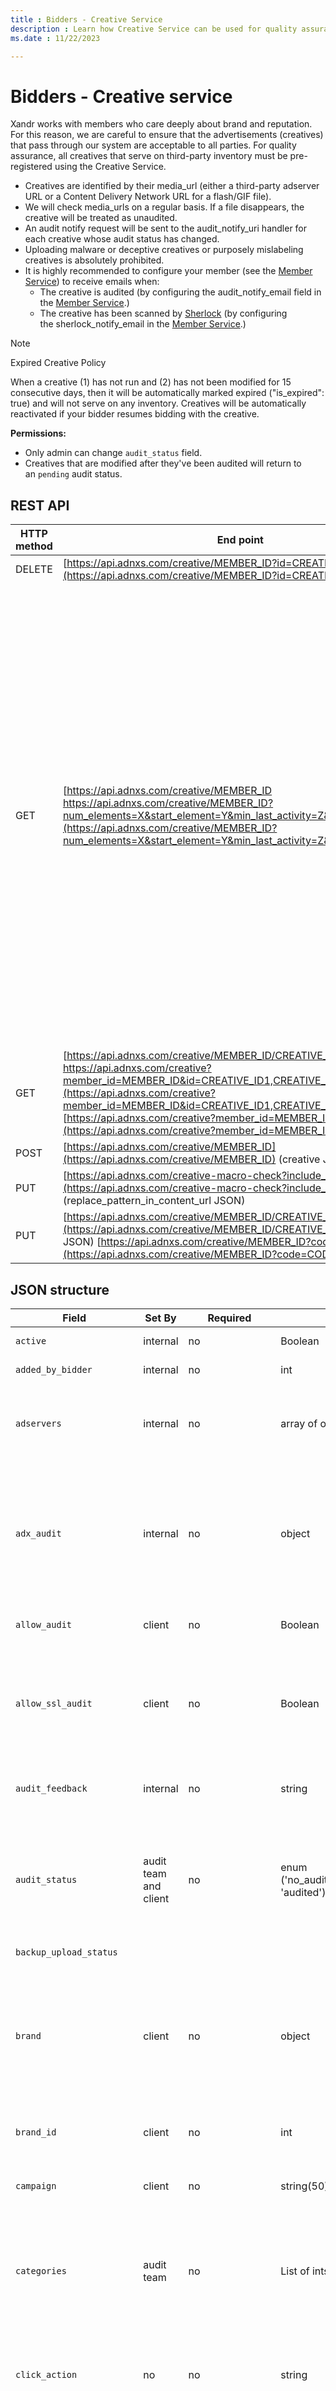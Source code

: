 ```yaml
---
title : Bidders - Creative Service
description : Learn how Creative Service can be used for quality assurance of all creatives that pass through our system.
ms.date : 11/22/2023

---
```



# Bidders - Creative service

Xandr works with members who care deeply about
brand and reputation. For this reason, we are careful to ensure that the
advertisements (creatives) that pass through our system are acceptable
to all parties. For quality assurance, all creatives that serve on
third-party inventory must be pre-registered using the Creative Service.

- Creatives are identified by their media_url (either a third-party
  adserver URL or a Content Delivery Network URL for a flash/GIF file).
- We will check media_urls on a regular basis. If a file disappears, the
  creative will be treated as unaudited.
- An audit notify request will be sent to the audit_notify_uri handler
  for each creative whose audit status has changed.
- Uploading malware or deceptive creatives or purposely mislabeling
  creatives is absolutely prohibited.
- It is highly recommended to configure your member (see the [Member Service](member-service.md)) to receive emails
  when:
  - The creative is audited (by configuring the audit_notify_email field
    in the [Member Service](member-service.md).)
  - The creative has been scanned by [Sherlock](sherlock-creative-quality-control.md) (by configuring
    the sherlock_notify_email in the [Member Service](member-service.md).)

> [!NOTE]
> Expired Creative Policy
>
> When a creative (1) has not run and (2) has not been modified for 15 consecutive days, then it will be automatically marked expired ("is_expired": true) and will not serve on any inventory. Creatives will be automatically reactivated if your bidder resumes bidding with the creative.

**Permissions:**

- Only admin can change `audit_status` field.
- Creatives that are modified after they've been audited will return to
  an `pending` audit status.


## REST API

| HTTP method | End point                                                                                                                                                                                                      | Description                                                                                                                                                                                                                                                                                                                                                                                                                                                                                                                                                                                                                               |
|-------------|----------------------------------------------------------------------------------------------------------------------------------------------------------------------------------------------------------------|-------------------------------------------------------------------------------------------------------------------------------------------------------------------------------------------------------------------------------------------------------------------------------------------------------------------------------------------------------------------------------------------------------------------------------------------------------------------------------------------------------------------------------------------------------------------------------------------------------------------------------------------|
| DELETE      | [https://api.adnxs.com/creative/MEMBER_ID?id=CREATIVE_ID](https://api.adnxs.com/creative/MEMBER_ID?id=CREATIVE_ID)                                                                                                                                                        | Delete a creative.                                                                                                                                                                                                                                                                                                                                                                                                                                                                                                                                                                                                                        |
| GET         | [https://api.adnxs.com/creative/MEMBER_ID https://api.adnxs.com/creative/MEMBER_ID?num_elements=X&start_element=Y&min_last_activity=Z&sort=id.asc](https://api.adnxs.com/creative/MEMBER_ID?num_elements=X&start_element=Y&min_last_activity=Z&sort=id.asc)                                                               | View all of a member's creatives. <br>**Note**: If you have more than 100 creatives for a member, please use the num_elements and start_element parameters discussed below. <br><br> To see a specific number and range of creatives for a member. X is the number of elements to be returned. This should be 100 or lower. Y is the first element of the X elements to be returned. The first element is 0. If you use num_elements, you must also specify the start_element. To retrieve unique paginated results use the parameter `&sort=id.asc` as shown below. You may also specify `min_last_activity=Z` as a filter. Z must be in the form `YYYY-MM-DD`. |
| GET         | [https://api.adnxs.com/creative/MEMBER_ID/CREATIVE_ID https://api.adnxs.com/creative?member_id=MEMBER_ID&id=CREATIVE_ID1,CREATIVE_ID2,CREATIVE_ID3](https://api.adnxs.com/creative?member_id=MEMBER_ID&id=CREATIVE_ID1,CREATIVE_ID2,CREATIVE_ID3) [https://api.adnxs.com/creative?member_id=MEMBER_ID&code=CODE](https://api.adnxs.com/creative?member_id=MEMBER_ID&code=CODE) | View a specific creative.                                                                                                                                                                                                                                                                                                                                                                                                                                                                                                                                                                                                                 |
| POST        | [https://api.adnxs.com/creative/MEMBER_ID](https://api.adnxs.com/creative/MEMBER_ID) (creative JSON)                                                                                                                                                       | Add a new creative.                                                                                                                                                                                                                                                                                                                                                                                                                                                                                                                                                                                                                       |
| PUT         | [https://api.adnxs.com/creative-macro-check?include_tests=1](https://api.adnxs.com/creative-macro-check?include_tests=1) (replace_pattern_in_content_url JSON)                                                                                                               | Modify an existing creative.                                                                                                                                                                                                                                                                                                                                                                                                                                                                                                                                                                                                              |
| PUT         | [https://api.adnxs.com/creative/MEMBER_ID/CREATIVE_ID](https://api.adnxs.com/creative/MEMBER_ID/CREATIVE_ID) (creative JSON) [https://api.adnxs.com/creative/MEMBER_ID?code=CODE](https://api.adnxs.com/creative/MEMBER_ID?code=CODE)                                                                                        |                                                                                                                                                                                                                                                                                                                                                                                                                                                                                                                                                                                                                                           |

## JSON structure

| Field                   | Set By                | Required                                          | Type                                                            | Description                                                                                                                                                                                                                                                                                                                                                                                                                                                                                                                                     |
|-------------------------|-----------------------|---------------------------------------------------|-----------------------------------------------------------------|-------------------------------------------------------------------------------------------------------------------------------------------------------------------------------------------------------------------------------------------------------------------------------------------------------------------------------------------------------------------------------------------------------------------------------------------------------------------------------------------------------------------------------------------------|
| `active`                  | internal              | no                                                | Boolean                                                         | **Read-only**. The current state of the creative.                                                                                                                                                                                                                                                                                                                                                                                                                                                                                                   |
| `added_by_bidder`         | internal              | no                                                | int                                                             | The ID of the bidder that added this creative.                                                                                                                                                                                                                                                                                                                                                                                                                                                                                                  |
| `adservers`               | internal              | no                                                | array of objects                                                | **Read-only**. The ad servers that deliver the creative or are called for data collection purposes during the delivery of the creative.                                                                                                                                                                                                                                                                                                                                                                                                             |
| `adx_audit`               | internal              | no                                                | object                                                          | **Read only**. This object contains information about the status and feedback related to the Google Ad Exchange audit of the creative. Information about whether or not a creative has been approved is returned in the `audit_status` field.                                                                                                                                                                                                                                                                                                         |
| `allow_audit`             | client                | no                                                | Boolean                                                         | Set to true if you would like to opt the creative into the audit process.                                                                                                                                                                                                                                                                                                                                                                                                                                                                       |
| `allow_ssl_audit`         | client                | no                                                | Boolean                                                         | If true, the creative will be submitted for secure (https) auditing. If false, the creative will not be submitted. If true, either media_url_secure or content_secure is required as well. <br> **Default**: false                                                                                                                                                                                                                                                                                                                                       |
| `audit_feedback`          | internal              | no                                                | string                                                          | If the creative has failed the creative audit for Xandr, this includes the audit team's reasoning.                                                                                                                                                                                                                                                                                                                                                                                                                                              |
| `audit_status`            | audit team and client | no                                                | enum ('no_audit','pending','rejected','unauditable', 'audited') | The status of the audit. This field is set by the Xandr creative auditing team. A creative that does not have audit_status "audited" may be resubmitted for audit by setting the audit_status of the creative to "pending."                                                                                                                                                                                                                                                                                                                     |
| `backup_upload_status`    |                       |                                                   |                                                                 | **Deprecated**.                                                                                                                                                                                                                                                                                                                                                                                                                                                                                                                                     |
| `brand`                   | client                | no                                                | object                                                          | Contains the id of the brand of the company advertising the creative, the name, and the category_id. Will be audited. <br> **Tip**: To return `category_name` as well, pass `show_category_name=true` in the query string of your call.                                                                                                                                                                                                                                                                                                                      |
| `brand_id`                | client                | no                                                | int                                                             | The id of the brand of the company advertising the creative.                                                                                                                                                                                                                                                                                                                                                                                                                                                                                    |
| `campaign`                | client                | no                                                | string(50)                                                      | The (optional) name of the campaign for this creative - used for reporting/management purposes.                                                                                                                                                                                                                                                                                                                                                                                                                                                 |
| `categories`              | audit team            | no                                                | List of ints                                                    | IDs of categories associated with the creative - see [Category Service](category-service.md). For GET, these are only returned if you use the flag attributes=true in the request URL.                                                                                                                                                                                                                                                                                                                                                                                 |
| `click_action`            | no                    | no                                                | string                                                          | The action that the device should take when the creative is clicked. Currently, this field will be set to the only supported click action, "click-to-web" <br> **Default**: click-to-web                                                                                                                                                                                                                                                                                                                                                                 |
| `click_target`            | no                    | no                                                | string                                                          | The target of the click_action. For click-to-web, this is the `click_url` of the creative.  `click_url` will eventually be deprecated in favor of this field.                                                                                                                                                                                                                                                                                                                                                                                       |
| `click_trackers`          |                       |                                                   |                                                                 | **Deprecated**.                                                                                                                                                                                                                                                                                                                                                                                                                                                                                                                                     |
| `click_url`               | client                | yes (When creative.format is image)               | string(1000)                                                    | Does not work for Bidder clients.                                                                                                                                                                                                                                                                                                                                                                                                                                                                                                               |
| `code`                    | client                | no                                                | string (100)                                                    | The member code of the creative; used for external ID mapping purposes only (see [Incoming Bid Response from Bidders](incoming-bid-response-from-bidders.md)).                                                                                                                                                                                                                                                                                                                                                                                                                           |
| `content`                 | client                | no (if media_url exists)                          | text                                                            | The raw javascript or html content of the creative used instead of a media_url.                                                                                                                                                                                                                                                                                                                                                                                                                                                                 |
| `content_secure`          | client                | no (if media_url_secure exists)                   | text                                                            | Javascript or HTML content when "format" is "raw-js" or "iframe-html" served on a secure ad call.                                                                                                                                                                                                                                                                                                                                                                                                                                               |
| `created_on`              | internal              | no                                                | timestamp                                                       | The timestamp when the creative was originally uploaded to Xandr                                                                                                                                                                                                                                                                                                                                                                                                                                                                                |
| `creative_upload_status`  |                       |                                                   |                                                                 | **Deprecated**.                                                                                                                                                                                                                                                                                                                                                                                                                                                                                                                                     |
| `description`             |                       | no                                                | string (400)                                                    | Optional description associated with the creative.                                                                                                                                                                                                                                                                                                                                                                                                                                                                                              |
| `filter`                  |                       |                                                   |                                                                 | **Deprecated**.                                                                                                                                                                                                                                                                                                                                                                                                                                                                                                                                     |
| `flash_backup_url`        |                       | no                                                | string                                                          | Backup for flash format creatives, which will be served if the user's browser doesn't support flash.                                                                                                                                                                                                                                                                                                                                                                                                                                            |
| `flash_click_variable`    | client                | no                                                | string                                                          | For flash creatives only. Attempting to `POST` or `PUT` to this field for non-flash creatives is not enabled. This is the name of the Flash clickTAG variable into which Xandr will insert a click tracking URL (if click tracking is enabled) that will be followed when the user clicks on the creative. See [Adobe's designer's guide](https://www.adobe.com/resources/richmedia/tracking/designers_guide/) on how to set up a Flash file to use the clickTAG variable.                                                                                                                                                 |
| `format`                  |                       |                                                   |                                                                 | **Deprecated**.                                                                                                                                                                                                                                                                                                                                                                                                                                                                                                                                     |
| `height`                  | client                | yes                                               | int                                                             | The height of the creative in pixels.                                                                                                                                                                                                                                                                                                                                                                                                                                                                                                           |
| `id`                      | internal              | yes (on update)                                   | int                                                             | The ID of the creative; used for internal matching purposes only.                                                                                                                                                                                                                                                                                                                                                                                                                                                                               |
| `impression_trackers`     |                       |                                                   |                                                                 | **Deprecated**.                                                                                                                                                                                                                                                                                                                                                                                                                                                                                                                                     |
| `is_expired`              | internal              | no                                                | boolean                                                         | Indicates whether the creative has been served or modified in the past 15 days.                                                                                                                                                                                                                                                                                                                                                                                                                                                                 |
| `is_prohibited`           | internal              | no                                                | boolean                                                         | True if the Xandr internal auditing system has detected malicious behavior while analyzing the creative. If True, this creative will not be eligible to serve.                                                                                                                                                                                                                                                                                                                                                                                  |
| `is_suspicious`           | internal              | no                                                | boolean                                                         | True if the Xandr internal auditing system has detected suspect behavior while analyzing the creative. If True, this creative will not be eligible to serve.                                                                                                                                                                                                                                                                                                                                                                                    |
| `language_id`             | audit team            | no                                                | int                                                             | ID of the creative's language - see [Language service](language-service.md)                                                                                                                                                                                                                                                                                                                                                                                                                                                                                            |
| `last_activity`           | internal              | no                                                | timestamp                                                       | The date and time when the creative was last modified. Timezone is UTC. **Read Only**.                                                                                                                                                                                                                                                                                                                                                                                                                                                              |
| `last_checked`            | internal              | no                                                | timestamp                                                       | The timestamp that the URL was last checked for existence.                                                                                                                                                                                                                                                                                                                                                                                                                                                                                      |
| `media_subtypes`          |                       |                                                   |                                                                 | **Deprecated**.                                                                                                                                                                                                                                                                                                                                                                                                                                                                                                                                     |
| `media_url`               | client                | no (if content exists)                            | string(1000)                                                    | The URL of the creative - can be image, flash, html, javascript. URL must exist and should be on a CDN or equivalent.                                                                                                                                                                                                                                                                                                                                                                                                                           |
| `media_url_secure`        | client                | no (if content_secure exists)                     | string(1000)                                                    | The URL of the secure (https) creative - can be image, flash, HTML, javascript to be served on a secure ad call. URL must exist and should be on a CDN or equivalent.                                                                                                                                                                                                                                                                                                                                                                           |
| `member_id`               | client                | no                                                | int                                                             | The ID of the member this creative belongs to. This is specified in the URI of the API call and does not need to also be in the JSON.                                                                                                                                                                                                                                                                                                                                                                                                           |
| `mobile`                  | client                | no                                                | object                                                          | Information needed for mobile creatives to pass the creative audit. See [Mobile](#mobile) below.                                                                                                                                                                                                                                                                                                                                                                                                                                                           |
| `native`                  |                       |                                                   |                                                                 | **Deprecated**.                                                                                                                                                                                                                                                                                                                                                                                                                                                                                                                                     |
| `native_attribute`        | client                | yes (required for native ads with template 39461) | object                                                          | This is the native object that contains elements required for native ads. For more information, see the description of the [Native Attribute](#native-attribute) object below.                                                                                                                                                                                                                                                                                                                                                                                       |
| `no_iframes`              |                       |                                                   |                                                                 | **Deprecated**.                                                                                                                                                                                                                                                                                                                                                                                                                                                                                                                                     |
| `no_iframes`              |                       |                                                   |                                                                 | **Deprecated**.                                                                                                                                                                                                                                                                                                                                                                                                                                                                                                                                     |
| `not_found`               | internal              | no                                                | boolean                                                         | How many times the URL has failed to load. After a certain number of checks, the creative will deactivate.                                                                                                                                                                                                                                                                                                                                                                                                                                      |
| `original_content`        | internal              | no                                                | string                                                          | This field is for reference only. When a tag with third party content is uploaded to Xandr, the original content uploaded with the creative will be stored in this field. <br> **Default**: Required on POST when submitting as type  `raw-html`.                                                                                                                                                                                                                                                                                                          |
| `original_content_secure` | internal              | no                                                | string                                                          | See original_content. This is the secure version of this content.                                                                                                                                                                                                                                                                                                                                                                                                                                                                               |
| `passed_sherlock_audit`   | internal              | no                                                | boolean                                                         | Indicates whether the creative has been recently checked by the Xandr automated creative auditing system ("Sherlock").                                                                                                                                                                                                                                                                                                                                                                                                                          |
| `pixel_type`              |                       |                                                   |                                                                 | **Deprecated**. Please use the `pixels` field instead.                                                                                                                                                                                                                                                                                                                                                                                                                                                                                                |
| `pixel_url`               |                       |                                                   |                                                                 | **Deprecated**. Please use the `pixels` field instead.                                                                                                                                                                                                                                                                                                                                                                                                                                                                                                |
| `pixel_url_secure`        |                       |                                                   |                                                                 | **Deprecated**. Please use the `pixels` field instead.                                                                                                                                                                                                                                                                                                                                                                                                                                                                                                |
| `pixels`                  | client                | no                                                | array of objects                                                | The pixels to serve with the creative. They can be for external impression tracking, external click tracking, or other purposes, such as adding the AdChoices icon to a creative. See [Pixels](#pixels) below for more details.                                                                                                                                                                                                                                                                                                                            |
| `placement`               | client                | no                                                | string(50)                                                      | The (optional) name of the placement for this creative - used for reporting/management purposes.                                                                                                                                                                                                                                                                                                                                                                                                                                                |
| `pop_values`              |                       |                                                   |                                                                 | **Deprecated**.                                                                                                                                                                                                                                                                                                                                                                                                                                                                                                                                     |
| `segments`                | client                | no                                                | array                                                           | A list of segments that a user will be added to upon viewing or clicking on this creative. For more information, see [Segments](#segments) below.  Example: `"segments": [ { "id": 11111, "action": "add_on_view" }, { "id": 22222, "action": "add_on_click" } ]`                                                                                                                                                                                                                                                                                              |
| `size_in_bytes`           | internal              | no                                                | int                                                             | The size of the media file in bytes.                                                                                                                                                                                                                                                                                                                                                                                                                                                                                                            |
| `sla`                     | client                | no                                                | integer                                                         | The target timeframe when requesting a platform audit.  A value of 0 is standard, 2 is priority/rush.  Default is 0. <br> **Note**: When requesting a standard audit, the api will populate this field with a value of null.                                                                                                                                                                                                                                                                                                                             |
| `ssl_status`              | audit team            | no                                                | enum('disabled','pending','approved','failed')                  | Only creatives with ssl_status = approved will be eligible to serve on secure inventory.  **Note**: If a creative fails the ssl Sherlock audit, you can submit it for a retest (once you've fixed the downstream non-secure content) by changing this field to "pending". <br> **Default**: 'disabled'                                                                                                                                                                                                                                                       |
| `state`                   | internal              | no                                                | enum                                                            | The state of the creative. Possible values are "active" or "inactive"                                                                                                                                                                                                                                                                                                                                                                                                                                                                           |
| `status`                  | client                | no                                                | object                                                          | The status of the creative describing if the creative is ready to serve. See [Status](#status) below for details.                                                                                                                                                                                                                                                                                                                                                                                                                                          |
| `technical_attributes`    | audit team            | no                                                | List of ints                                                    | IDs of technical attributes associated with the creative - see [Technical Attribute Service](technical-attribute-service.md). For GET, these are only returned if you use the flag attributes=true in the request URL.                                                                                                                                                                                                                                                                                                                                                            |
| `template`                | client                | yes                                               | object                                                          | The creative template (ex.:  `template_id 6` ) for the creative's format and media type (i.e., flash and expandable). The template includes code to control how the creative renders on web pages. For more details, see [Creative Template](#creative-template) below. <br> **Warning**: When using a template for the "raw-html" format (HTML that will not be served in an iFrame), everything in the `content` field must be `escaped` (quotes, slashes, etc.,) and wrapped in a `document.write()`; statement. This is necessary to deliver the content to the page **Default**: `POST` |
| `text_description`        | client                | yes, only if format is text                       | string up to 70 characters                                      | The lower line of text displayed in a text creative                                                                                                                                                                                                                                                                                                                                                                                                                                                                                             |
| `text_display_url`        | client                | yes, only if format is text                       | string up to 35 characters                                      | The readable URL displayed in a text creative                                                                                                                                                                                                                                                                                                                                                                                                                                                                                                   |
| `text_title`              | client                | yes, only if format is text                       | string up to 25 characters                                      | The top line of text displayed in a text creative                                                                                                                                                                                                                                                                                                                                                                                                                                                                                               |
| `track_clicks`            |                       |                                                   |                                                                 | **Deprecated**.                                                                                                                                                                                                                                                                                                                                                                                                                                                                                                                                     |
| `track_clicks`            |                       |                                                   |                                                                 | **Deprecated**.                                                                                                                                                                                                                                                                                                                                                                                                                                                                                                                                     |
| `video_attribute`         | client                | no                                                | object                                                          | Attributes for third-party in-stream (VAST) video creatives. See [Video Attribute](#video-attribute) below for more details.                                                                                                                                                                                                                                                                                                                                                                                                                                        |
| `width`                   | client                | yes                                               | int                                                             | The width of the creative in pixels.                                                                                                                                                                                                                                                                                                                                                                                                                                                                                                            |


## Mobile

| Field                        | Type   | Description                                                                                                                                                                                                                                                         |
|------------------------------|--------|---------------------------------------------------------------------------------------------------------------------------------------------------------------------------------------------------------------------------------------------------------------------|
| `alternative_landing_page_url` | string | An alternative landing page URL that can be viewed in a desktop browser for creatives that have a landing page targeted to a specific device, operating system, or carrier. <br> **Warning**: You must provide an auditable URL in order for your creative to pass auditing. |



**Audio**

| Field        | Type   | Description                                                                                                                                                                                                                                                                                                                                                                                                                         |
|--------------|--------|-------------------------------------------------------------------------------------------------------------------------------------------------------------------------------------------------------------------------------------------------------------------------------------------------------------------------------------------------------------------------------------------------------------------------------------|
| `click_target` | string | The target of the click_action, which is the action that the device should take when the creative is clicked. Enter a URL that our audit team can use to verify the brand and attributes of your audio creative. Ensure that the site the URL points to is in the same language as the audio. This URL is used only for auditing purposes.  **Warning**: You must provide an auditable URL in order for your creative to pass auditing. |


## Video attribute

The template id for `video_attribute` is 6439 - Video: Standard VAST
(also accepts VPAID), and the object includes the following fields:

> [!NOTE]
> Audio The video attribute object is also used to create audio creatives. The template id for audio is 38745 - Xandr Audio Template (VAST). Both XML-urls and audio file urls are accepted.
>
> VAST check. 
> 
> When adding a third party VAST or VPAID video creative, a series of checks are performed on the XML. There are different outputs you may see and corrective action that can be taken. See [VAST Check](vast-check.md) for details. 


| Field        | Type    | Description                                                                                                                                                                              |
|--------------|---------|------------------------------------------------------------------------------------------------------------------------------------------------------------------------------------------|
| `duration_ms`  | double  | The duration, in milliseconds, of the in-stream (VAST) video creative. This must be greater than `0`.                                                                                      |
| `is_skippable` | boolean | If `true`, the in-stream (VAST) video creative is skippable. Only third-party skippable VAST video creatives are supported; therefore, when `is_skippable` is `true`, `is_hosted` must be `false`. |
| `wrapper`      | object  | The VAST document wrapper that contains the `elements` array and the `trackers` array.                                                                                                       |

## Video attribute wrapper

The `wrapper` object contains the following fields:

| Field      | Type   | Description                      |
|------------|--------|----------------------------------|
| `elements`   | array  | Elements of the VAST wrapper.    |
| `secure_url` | string | Secure URL of the VAST document. |
| `url`        | string | URL of the VAST document.        |

  
**Video attribute wrapper element**

The `elements` array contains the following fields:

At least one element must be specified.

| Field                | Type   | Description                                          |
|----------------------|--------|------------------------------------------------------|
| `trackers`             | array  | VAST event trackers.                                 |
| `type`                 | string | Read only. Type of element. Possible value: "linear" |
| `vast_element_type_id` | int    | VAST element ID. Possible value: `1`: linear           |

 
**Video attribute event trackers**

You can drop pixels on every event that we track in reporting (see
vast_event_type_id below). Add the pixel(s) as `trackers` on the
creative. The `trackers` array contains the following fields: 

| Field              | Type    | Description                                                                                                                                                                                                                                                                                                   |
|--------------------|---------|---------------------------------------------------------------------------------------------------------------------------------------------------------------------------------------------------------------------------------------------------------------------------------------------------------------|
| `event_type`         | string  | Read only. The type of event corresponding to `vast_event_type_id`.                                                                                                                                                                                                                                             |
| `is_segment_pixel`   | boolean | Defines the pixel as a segment pixel, and ensures the userid for that event is added to segment regardless of device type. Default value = **false**. Where this is set to **true**, the url must be configured in the standard format: [https://ib.adnxs.com/seg?add=segmentID](https://ib.adnxs.com/sbounce?%2Fseg%3Fadd%3D137401), otherwise you will receive an error.  |
| `name`               | string  | The name of the event tracker.                                                                                                                                                                                                                                                                                |
| `secure_url`         | string  | The secure URL of the event tracker.                                                                                                                                                                                                                                                                          |
| `url`                | string  | The URL of the event tracker.                                                                                                                                                                                                                                                                                 |
| `vast_event_type_id` | int     | The ID of the VAST event. Possible values: <br> -  1: service <br> - 2: start <br> - 3: skip <br> - 4: error <br> - 5: first_quartile <br> - 6: midpoint <br> - 7 : third_quartile <br> - 8: completion <br> - 9: impression <br> - 10: click                                                                                                                                         |


## Creative template  


You can use the [Creative Template Service](creative-template-service.md) to view all rendering templates that can be assigned to creatives.

| Field | Type | Description                      |
|-------|------|----------------------------------|
| `id`    | int  | The ID of the creative template. |


Here are standard template ids for the most common creative formats.

| ID   | Format      | Name            |
|------|-------------|-----------------|
| `1`    | url-html    | Standard Banner |
| `2`    | url-js      | Standard Banner |
| `3`    | flash       | Standard Banner |
| `4`    | image       | Standard Banner |
| `5`    | raw-js      | Standard Banner |
| `6`    | raw-html    | Standard Banner |
| `7`    | iframe-html | Standard Banner |
| `8`    | url-xml     | In-Banner Video |
| `9`    | url-html    | Popup           |
| `10`   | url-js      | Popup           |
| `11`   | flash       | Popup           |
| `12`   | image       | Popup           |
| `13`   | raw-js      | Popup           |
| `14`   | raw-html    | Popup           |
| `15`   | iframe-html | Popup           |
| `6439` | VAST, VPAID | Standard VAST   |

For Expandable creatives, please see the [Expandables and Rich Media](expandables-and-rich-media.md) page for more details.

## Status

| Name                               | Type           | Description                                                                                                                                                           |
|------------------------------------|----------------|-----------------------------------------------------------------------------------------------------------------------------------------------------------------------|
| `user_ready`                         | boolean        | The status of the creative set by the user describing if the creative is ready to serve or not. Possible values: "true" or "false" <br> **Default**: true                      |
| `hosted_assets_association_complete` | boolean / null | **Read-only**. Status of the creative uploaded by Xandr's internal systems. Possible values: "true" or "false" for hosted creatives and "null" for third-party creatives. |


## Native attribute

The `native_attribute` object contains the following fields. For more
information, see **Adding a native creative** in the Examples .

| Field               | Type             | Description                                                                                                                                                                                                   |
|---------------------|------------------|---------------------------------------------------------------------------------------------------------------------------------------------------------------------------------------------------------------|
| `data_assets`         | array of objects | Attributes of the native creative. See [Data Assets](#data-assets) below for more details.                                                                                                                                    |
| `image_assets`        | array of objects | Attributes of each individual image. See [Image Assets](#image-assets) for more details.                                                                                                                                       |
| `image_trackers`      | array of objects | A list of third-party impression tracking URLs intended to be used with native creatives. For more information, see [Image Trackers](#image-trackers) below.                                                                     |
| `javascript_trackers` | array of objects | A list of third-party impression tracking URLs. For more information, see [Javascript Trackers](#javascript-trackers) below. All OpenRTB and Xandr macros are supported for this field except for ${AUCTION_PRICE} and ${PRICE_PAID}. |
| `link`                | object           | URLs associated with the native creative. See [Link](#link) below for details.                                                                                                                                         |
| `privacy_url`         | string           | If support was indicated in the request, URL of a page informing the user about the buyer’s targeting activity. Xandr does not provide a default privacy link.                                                |
| `video_assets`        | array of objects | Attributes of the video assets. See Video Assets for more details.                                                                                                                                            |

> [!NOTE]
> Please use image_trackers for impression trackers and link.trackers for click trackers.

## Link

The `link` object contains the landing page URL, fallback URL and
Trackers associated with the native creative. The `link` object is
required for native attribute.

The `link` object includes the following fields:

| Field        | Type             | Description                                                                                                                                                    |
|--------------|------------------|----------------------------------------------------------------------------------------------------------------------------------------------------------------|
| `fallback_url` | string           | A backup url if the main deeplink url is not supported.                                                                                                        |
| `trackers`     | array of objects | A list of third-party tracking URLs intended to be used with native creatives. This should be an array of click trackers. See [Trackers](#trackers) below for more details. |
| `url`          | string           | The landing page of the native creative. **Required On**: `POST`,`PUT`                                                                                                 |

> [!NOTE]
> All native creatives are submitted for secure auditing by default.
> - If the secure url has not been specified for any tracker (image trackers, javascript trackers, and creative image asset trackers), secure audit is disabled for that creative.
>
> - If the secure URL has not been specified, but URL is prefixed wit \`https\`, the creative will be submitted for secure audit.

## Trackers

| Name       | Type   | Description                                                                                         |
|------------|--------|-----------------------------------------------------------------------------------------------------|
| `url`        | string | A third-party impression tracking URL. This should contain your impression tracker.                 |
| `url_secure` | string | A third-party impression tracking URL (that uses SSL). This should contain your impression tracker. |

 
## Image trackers

| Name       | Type   | Description                                                                                         |
|------------|--------|-----------------------------------------------------------------------------------------------------|
| `url`        | string | A third-party impression tracking URL. This should contain your impression tracker.                 |
| `url_secure` | string | A third-party impression tracking URL (that uses SSL). This should contain your impression tracker. |


## Javascript trackers

| Name       | Type   | Description                                           |
|------------|--------|-------------------------------------------------------|
| `url`        | string | A third-party javascript tracking URL.                |
| `url_secure` | string | A third-party javascript tracking URL (that uses SSL) |

## Data assets

The `data_assets` object includes the following fields:

| Field     | Type   | Description                                                                                                                                                                                                                                                                                                                                                                                                                                                                                                                                                                                                                                                                                                                   |
|-----------|--------|-------------------------------------------------------------------------------------------------------------------------------------------------------------------------------------------------------------------------------------------------------------------------------------------------------------------------------------------------------------------------------------------------------------------------------------------------------------------------------------------------------------------------------------------------------------------------------------------------------------------------------------------------------------------------------------------------------------------------------|
| `data_type` | string | The asset type for the native creative. Possible values: <br> - sponsored_by <br> - title <br> - description <br> - rating <br> - call_to_action <br> - display_url <br> - likes <br> - downloads <br> - price <br> - sale_price <br> - phone <br> - address <br> - additional_description                                                                                                                                                                                                                                                                                                                                                                                                                                                                                                                               |
| `value`     | string | The description of the `data_type asset` that you have specified. <br> - "sponsored_by" - brand name of the sponsor <br> - "title" - title of the creative <br> - "description" - description of the product or service being advertised <br> - "rating" - rating of the product being offered <br> - "call_to_action" - suggested action for next step  <br> - "display_url" - the URL you would like displayed <br> - "likes" - social media likes <br> - "downloads" - number downloads/installs of this product <br> - "price" - Price for product / app / in-app purchase <br> - "sale_price" - sale price that can be used together with price to indicate a discounted price <br> - "phone" - phone number "address" - address <br> - "additional_description" - the longer version of your ad's description |

## Image assets

The image`_assets` object includes the following fields:

| Field                | Type   | Description                                                                                                                                |
|----------------------|--------|--------------------------------------------------------------------------------------------------------------------------------------------|
| `creative_asset_image` | object | The object containing details of the creative asset. Required for third-party native creatives. See details in [Creative Asset Image](#creative-asset-image) below. |
| `image_type`           | string | The format of the image. Possible values include: <br> - icon_image <br> - main_image                                                                    |


## Creative asset image

| Field      | Type   | Description                                |
|------------|--------|--------------------------------------------|
| `height`     | int    | The height of the image. Value must be > 0 |
| `url`        | string | The url of the image.                      |
| `url_secure` | string | The secure url of the image.               |
| `width`      | int    | The width of the image. Value must be > 0  |


**Video assets**

The video_assets object includes the following fields:

| Field             | Type | Description                                                                                                                                                                        |
|-------------------|------|------------------------------------------------------------------------------------------------------------------------------------------------------------------------------------|
| `video_creative_id` | int  | The Xandr creative id of the video asset associated with the native creative. **Note**: A separate video creative must be registered first before registering a native video creative. |

 
## Pixels

You use this array to add up to five
Xandr-approved and custom pixels to a creative.

**Xandr-approved pixels** are from trusted,
commonly-used providers. Most of them do not cause the creative to be
resubmitted for audit. To add a Xandr-approved
pixel to a creative, you need to pass only the pixel_template_id and the
number of params that the pixel requires. See the "Adding a
Xandr-approved pixel to a creative" example
below for further guidance. Note that you can use the [Pixel Template Service](pixel-template-service.md) to get information about these pixels, including whether or not they trigger re-audit.

Custom pixels are defined by you and do cause the creative to be
resubmitted for audit. To add a custom pixel, you need to pass only the
format and, depending on the format, the content or url. See the
[Adding a custom pixel to a creative](#adding-a-custom-pixel-to-a-creative) example below for further guidance.

| Field             | Type         | Description                                                                                                                                                                                       |
|-------------------|--------------|---------------------------------------------------------------------------------------------------------------------------------------------------------------------------------------------------|
| `content`           | string (255) | If the pixel format is "raw-js", the HTML or JavaScript content to serve with the creative.                                                                                                       |
| `format`            | enum         | The format of the pixel. Possible values: "raw-js", "url-html", "url-js", or "url-image".                                                                                                         |
| `id`                | int          |**Read-only**. The ID of the pixel.                                                                                                                                                                   |
| `param_1`           | string       | For Xandr-approved pixel: The value for the first parameter in the pixel content or URL. To find out how many parameters are required for a Xandr-approved pixel, use the [Pixel Template Service](pixel-template-service    .md). |
| `param_2`           | string       | For Xandr-approved pixel: The value for the second parameter in the pixel content or URL.                                                                                                         |
| `param_3`           | string       | For Xandr-approved pixel: The value for the third parameter in the pixel content or URL.                                                                                                          |
| `param_4`           | string       | For Xandr-approved pixel: The value for the fourth parameter in the pixel content or URL.                                                                                                         |
| `param_5`           | string       | For Xandr-approved pixel: The value for the fifth parameter in the pixel content or URL.                                                                                                          |
| `pixel_template_id` | int          | The ID of the Xandr-approved pixel. You can use the [Pixel Template Service](pixel-template-service.md) to get this ID.                                                                                                        |
| `url`               | string (255) | If the pixel format is "url-html", "url-js", "url-image", or "raw-url", the URL of the HTML, JavaScript, or Image pixel to serve with the creative.                                               |


## Segments

These fields will be included in the Segments array:

| Field      | Type   | Description                                                                                                                           |
|------------|--------|---------------------------------------------------------------------------------------------------------------------------------------|
| `action`     | enum   | The action taken by users that will add them to the segment. Possible values: 'add on view' or 'add on click'. <br> **Required On**: POST, PUT |
| `id`         | int    |  The ID of the segment. <br> **Required On**: POST, PUT                                                                                        |
| `name`       | string | The segment's name.                                                                                                                   |
| `segment_id` | int    |  The ID of the segment. This field contains the same information as the id field.                                                     |

| Field                  | Type   | Description                                                                                                                                                                                                                                                                                                                                                                                               |
|------------------------|--------|-----------------------------------------------------------------------------------------------------------------------------------------------------------------------------------------------------------------------------------------------------------------------------------------------------------------------------------------------------------------------------------------------------------|
| `landing_page_url`       | string | The landing page URL entered by the Xandr administrator during the audit process. <br> **Default**: `null`                                                                                                                                                                                                                                                                                                           |
| `thirdparty_campaign_id` | int    |  **Read-only**. If the campaign has been synced with a third-party, this is the ID in the third-party system. <br> **Default**: `null`                                                                                                                                                                                                                                                                                   |
| `thirdparty_creative_id` | int    | **Read-only**. If the creative has been synced with a third-party such as Yahoo Ad Exchange, this is the ID in the third-party system.If an issue arises with the sync, you can reset `thirdparty_creative_id` to null with the following PUT call: `$ curl -b cookies -c cookies -X PUT -d '{"creative":{}}' 'https://api.adnxs.com/creative/MEMBER_ID/CREATIVE_ID&reset_thirdparty_creative_id'` **Default**: `null` |



## Changes that cause Re-Audit

Once a creative has passed Xandr audit
(audit_status is "audited"), changing any of the following fields causes
the creative to be resubmitted for audit (allow_audit is set to
"pending"):

- width
- height
- content
- media_url
- click_url
- template
- custom_macros
- media_subtypes
- language
- categories
- technical_attributes
- brand_id
- pixel_url
- pixels (if adding or removing a custom pixel or a
  Xandr-approved pixel)
- text_title (if text creative)
- text_description (if text creative)
- text_display_url (if text creative)
- pop_window_maximize (if pop creative)
- pop_is_tag_initiated (if pop creative and changing from false to true)
- video_attribute
- media_assets

Also, if the audit_status is "no_audit", changing allow_audit from
"false" to "true" causes the creative to be resubmitted for
Xandr audit.

## Examples

**Adding a creative**

``` 
$ cat creative
{
 "creative":
  {     "width" : 300,
        "height" : 250,
        "media_url" : "https://ad.doubleclick.net/adi/ABC.Advertising.com/DEF.40;sz=300x250;click0=",
        "template":{
           "id": 1 
        }
  }
}
```

``` 
$ curl -b cookies -c cookies -X POST -d @creative.json "https://api.adnxs.com/creative/5"
{
  "response": {
    "status": "OK",
    "count": 1,
    "id": 703355,
    "creative": {
      "id": 703355,
      "active": true,
      "member_id": 5,
      "description": null,
      "code": null,
      "code2": null,
      "media_url": "https:\/\/ad.doubleclick.net\/adi\/ABC.Advertising.com\/DEF.40;sz=300x250;click0=",
      "audit_status": "pending",
      "allow_audit": true,
      "size_in_bytes": 0,
      "last_checked": null,
      "not_found": 0,
      "added_by_bidder": null,
      "campaign": null,
      "placement": null,
      "format": null,
      "width": 300,
      "height": 250,
      "click_url": null,
      "landing_page_url": null,
      "flash_click_variable": null,
      "no_iframes": false,
      "content": null,
      "original_content": null,
      "track_clicks": true,
      "audit_feedback": null,
      "created_on": "2013-10-31 21:17:17",
      "flash_backup_url": null,
      "is_self_audited": false,
      "file_name": null,
      "is_prohibited": false,
      "last_activity": "2013-10-31 21:17:17",
      "passed_sherlock_audit": true,
      "is_expired": false,
      "creative_upload_status": null,
      "backup_upload_status": null,
      "filter": null,
      "is_suspicious": false,
      "suspicious_activity_timestamp": null,
      "media_subtypes": [
        "banner"
      ],
      "no_adservers": false,
      "is_blanking": false,
      "is_rotating": false,
      "text_title": null,
      "text_description": null,
      "text_display_url": null,
      "click_action": "click-to-web",
      "click_target": null,
      "ssl_status": "disabled",
      "allow_ssl_audit": false,
      "media_url_secure": null,
      "content_secure": null,
      "original_content_secure": null,
      "flash_backup_url_secure": null,
      "is_hosted": false,
      "content_source": "standard",
      "thirdparty_creative_id": null,
      "thirdparty_campaign_id": null,
      "custom_request_template": null,
      "brand": {
        "id": 1,
        "name": "Unknown",
        "category_id": 8
      },
      "language": {
        "id": 1,
        "name": "English"
      },
      "template": {
        "id": 1
      },
      "segments": null,
      "pixels": null,
      "mobile": null,
      "brand_id": 1,
      "sla": "0",
      "sla_eta": "2013-11-01 11:18:17"
    }
  }
}
```

**View the creative that was added**

``` 
$ curl -b cookies -c cookies 'https://api.adnxs.com/creative/5/6'
{
   "response":{
        "status":"OK",
        "creative":{
                "id": 6,
                "active": true,
                "member_id": 5,
                "description": null,
                "code": null,
                "brand_id": 43,
                "media_url": "https:\/\/ad.doubleclick.net\/adi\/ABC.Advertising.com\/DEF.40;sz=300x250;click0=",
                "audit_status": "pending",
                "allow_audit": true,
                "size_in_bytes": 18467,
                "last_checked": null,
                "not_found": false,
                "added_by_bidder": 14,
                "campaign": null,
                "placement": null,
                "format": "url-html",
                "width": 300,
                "height": 250,
                "click_url": "",
                "flash_click_variable": null,
                "pixel_url": "",
                "no_iframes": false,
                "content": null,
                "original_content": null,
                "track_clicks": true,
                "pixel_type": "image",
                "audit_feedback": null,
                "created_on": "0000-00-00 00:00:00",
                "flash_backup_url": null,
                                "is_self_audited": false,
                "last_activity": "2008-08-26 05:41:04",
                                "passed_sherlock_audit": true,
                                "is_expired": false,
                                "creative_upload_status": null,
                                "backup_upload_status": null,
                        "filter": null,
                        "is_suspicious": false,
                        "suspicious_activity_timestamp": null,
                        "media_subtypes": [
                                "banner"
                        ],
                        "no_adservers": false,
                        "is_blanking": false,
                        "is_rotating": false,
                        "text_title": null,
                        "text_description": null,
                        "text_display_url": null,
                        "click_action": "click-to-web",
                        "click_target": null,
                        "ssl_status": "disabled",
                        "allow_ssl_audit": false,
                        "media_url_secure": null,
                        "content_secure": null,
                        "original_content_secure": null,
                        "flash_backup_url_secure": null,
                        "is_hosted": false,
                        "content_source": "standard",
                        "thirdparty_creative_id": null,
                        "thirdparty_campaign_id": null,
                        "custom_request_template": null,
                        "brand": {
                                "id": 5,
                                "name": "Adobe",
                                "category_id": 27
                        },
                        "language": {
                                "id": 16,
                                "name": "Norwegian"
                        },
                        "template": {
                                "id": 1
                                },
                        "segments": null,
                        "pixels": null,
                        "mobile": null,
                        "brand_id": 5,
                        "sla": null,
                        "sla_eta": null
                        }
  }
}
```

**Modifying a creative**

If you then decide to add a campaign name "Triple Play - October 2008"
to the creative for reporting purposes:

``` 
$ cat creative_mod
{"creative" : {
        "campaign":"Triple Play - October 2008"
        }
}
$ curl -b cookies -c cookies -X PUT --data-binary @creative_mod 'https://api.adnxs.com/creative/5/6'
{
   "response":{
        "status":"OK",
        "id":6
}}
```

And then to view the change:

``` 
$ curl -b cookies -c cookies 'https://api.adnxs.com/creative/5/6'
{
    "response": {
        "creatives": [
            {
                "id": 6,
                "active": true,
                "member_id": 5,
                "description": null,
                "code": null,
                "brand_id": 43,
                "media_url": "https:\/\/ad.doubleclick.net\/adi\/ABC.Advertising.com\/DEF.40;sz=300x250;click0=",
                "audit_status": "pending",
                "allow_audit": true,
                "size_in_bytes": 18467,
                "last_checked": null,
                "not_found": 0,
                "added_by_bidder": 14,
                "campaign": "Triple Play - October 2008",
                "placement": null,
                "format": "url-html",
                "width": 300,
                "height": 250,
                "click_url": "",
                "flash_click_variable": null,
                "pixel_url": "",
                "no_iframes": false,
                "content": null,
                "original_content": null,
                "track_clicks": true,
                "pixel_type": "image",
                "audit_feedback": null,
                "created_on": "2008-08-26 05:41:04",
                "flash_backup_url": null,
                "last_activity": "2008-09-14 06:20:04"
            }
        ],
        "status": "OK"
    }
}
```

**Submit a creative for audit**

If you would like to request an audit for a creative it must be active
and have the `allow_audit` field set to true:

``` 
$ cat creative_mod
{"creative" : {
        "audit_status": "pending",
                "allow_audit" : true
        }
}
$ curl -b cookies -c cookies -X PUT --data-binary @creative_mod 'https://api.adnxs.com/creative/5/6'
{
   "response":{
        "status":"OK",
        "id":6
}}
```

**Unexpire a creative and resubmit for audit**

If a creative has expired, you can update it with these settings to set
the status to "pending" and resubmit the creative for audit. Note that
as of November 2017, creatives that have been expired for over one year
will be permanently deleted. See "Expired Creative Policy" at the top of
this page for more information.

``` 
$ cat unexpire_creative
{
    "creative": {
    "audit_status": "pending",
    "allow_audit": true,
    "status": {
        "user_ready": true
        }
    }
}
```

**Submit a mobile creative for audit**

This example uses the new `mobile` object:

``` 
$ cat mobile_creative
{
    "creative" : {
        "audit_status": "pending",
        "allow_audit" : true,
        "mobile" : {
                 "alternative_landing_page_url" : "https://..."
        }
    }
}
$ curl -b cookies -c cookies -X PUT --data-binary @creative_mod 'https://api.adnxs.com/creative/5/6'
{
   "response":{
        "status":"OK",
        "id":6
   }
}
```

**Submit a creative for priority audit**

If you would like to submit for a priority audit. Set "sla" to 2 (a
value of 1 is not currently used). You will be charged a priority audit
fee per your contract.

``` 
$ cat creative_mod
{"creative" : {
        "audit_status": "pending",
        "sla": 2
        }
}
$ curl -b cookies -c cookies -X PUT --data-binary @creative_mod 'https://api.adnxs.com/creative/5/6'
{
   "response":{
        "status":"OK",
        "id":6
}}
```

**View the estimated audit time for your creative ('sla_eta')**

``` 
$ curl -b cookies -c cookies 'https://api.adnxs.com/creative/5/6'
{
    "response": {
        "creatives": [
            {
                "id": 6,
                ...
                "audit_status": "pending",
                "sla": 0,
                "sla_eta": "2011-05-21 05:33:06"
            }
        ],
        "status": "OK"
    }
}
```

**Adding a creative (third-party HTML tag)**

``` 
$ cat creative
{
 "creative":
  { "width" : 300,
    "height" : 250,
    "media_url" : "https://ad.doubleclick.net/adi/ABC.Advertising.com/DEF.40;sz=300x250;click0=",
    "template":{
       "id": 1
    }
  }
}                       
$ curl -b cookies -c cookies -X POST -d @creative.json 'https://api.sand-08.adnxs.net/creative?member_id=1282'   
  
{
    "response":{
        "status":"OK",
        "count":1,
        "start_element":null,
        "num_elements":null,
        "id":816447,
        "creative":{
            "id":816447,
            "active":true,
            "member_id":1282,
            "description":null,
            "code":null,
            "code2":null,
            "media_url":"https:\/\/ad.dblclick.net\/adi\/ABC.Advertising.com\/DEF.40;sz=300x250;click0=",
            "audit_status":"pending",
            "allow_audit":true,
            "size_in_bytes":0,
            "last_checked":null,
            "not_found":0,
            "added_by_bidder":null,
            "campaign":null,
            "placement":null,
            "format":null,
            "width":300,
            "height":250,
            "click_url":null,
            "landing_page_url":null,
            "flash_click_variable":null,
            "no_iframes":false,
            "content":null,
            "original_content":null,
            "track_clicks":true,
            "audit_feedback":null,
            "created_on":"2014-01-24 16:02:31",
            "flash_backup_url":null,
            "is_self_audited":false,
            "file_name":null,
            "is_prohibited":false,
            "last_activity":"2014-01-24 16:02:31",
            "passed_sherlock_audit":true,
            "is_expired":false,
            "creative_upload_status":null,
            "backup_upload_status":null,
            "filter":null,
            "is_suspicious":false,
            "suspicious_activity_timestamp":null,
            "media_subtypes":[
                "banner"
            ],
            "no_adservers":false,
            "is_blanking":false,
            "is_rotating":false,
            "text_title":null,
            "text_description":null,
            "text_display_url":null,
            "click_action":"click-to-web",
            "click_target":null,
            "ssl_status":"disabled",
            "allow_ssl_audit":false,
            "media_url_secure":null,
            "content_secure":null,
            "original_content_secure":null,
            "flash_backup_url_secure":null,
            "is_hosted":false,
            "content_source":"standard",
            "thirdparty_creative_id":null,
            "thirdparty_campaign_id":null,
            "custom_request_template":null,
            "brand":{
                "id":1,
                "name":"Unknown",
                "category_id":8
            },
            "language":{
                "id":1,
                "name":"English"
            },
            "template":{
                "id":1
            },
            "segments":null,
            "pixels":null,
            "mobile":null,
            "brand_id":1,
            "sla":"0",
            "sla_eta":"2014-01-27 00:03:31"
        }
```

**Adding an iframe-html creative**

The creative service allows for a number of different types of creatives
to be created. For example, to create a creative using the format
"iframe-html", you would upload the raw html that will be embedded in an
iframe in the page serving the ad.

``` 
$ cat iframe-html-creative
{
   "creative" : {
        "content":"<script type=\"text/javascript\" language=\"javascript\">
                   var sample_var = 350;
                   </script>
                   <script type=\"text/javascript\" language=\"javascript\" src=\"https://sample_source.com/sample_id?ord=${CACHEBUSTER}\"</script>",
        "width":"300",
        "height":"250",
        "format":"iframe-html",
        "brand_id" : 43
        }
}
$ curl -b cookies -c cookies --data-binary @iframe-html-creative 'https://api.adnxs.com/creative/5'
{
   "response":{
        "status":"OK",
        "id":7
}}
```

**Adding a Xandr-approved pixel to a creative**

This example walks you through the process of adding the
Xandr-approved Evidon AdChoices Icon pixel to a
creative.

First, you need to find out the pixel_template_id and the number of
parameters you must define for the pixel. You use the [Pixel Template Service](pixel-template-service.md) to get this information.

``` 
$ curl -b cookies -c cookies 'https://api.adnxs.com/pixel-template'
{
    "response": {
        "status": "OK",
        "count": 3,
        "start_element": 0,
        "num_elements": 100,
        "pixel-templates": [
            {
                "id": 1,
                "name": "Evidon AdChoices Icon",
                "format": "raw-js",
                "content": "(function() {document.write('<sc'+'ript type=\"text/javascript\"' + ((\"https:\"
                 == document.location.protocol) ? \"https://c.betrad.com\" : \"https://c.betrad.com\") +
                 '/surly.js?;ad_wxh=${CREATIVE_SIZE};coid=${P1};nid=${P2};${P3}\"></scr'+'ipt>');}());",
                "num_required_params": 2,
                "require_reaudit": false
            },
            {
                "id": 2,
                "name": "Brilig Impression Tracker",
                "format": "url-image",
                "num_required_params": 1,
                "require_reaudit": false,
                "url": "https://p.brilig.com/contact/bct?pid=${P1}&_ct=pixel&adid=${CP_ID}&action=1"
            },
            ...
        ],
        "dbg_info": {
            ...
        }
    }
}
```

The Evidon AdChoices Icon pixel is the first in the response. You note
that id is 1. You also note that num_required_params is 2. This means
that, when adding the pixel to your creative, you must provide values
for {P1} and {P2} in the pixel content.

Then you create the JSON-formatted file for adding the pixel to the
creative. In the file, you set pixel_template_id to 2, and you set
param_1 and param_2 to the values for {P1} and {P2} in the pixel
content.

> [!NOTE]
> The pixels array will be completely overwritten with the information in this file. Therefore, if the creative already includes any pixels, be sure to specify them in the file as well.


``` 
$ cat creative_update
{
    "creative": {
        "pixels": [
            {
                "pixel_template_id": 1,
                "param_1":"12",
                "param_2":"34"
            }
        ]
    }
}
```

Finally, you make a PUT call to update the creative. The pixels array in
the response then shows that the pixel has been added. The two
parameters are defined and have been populated in the pixel content.
Note that, because the Evidon AdChoices Icon pixel does **not** cause
the creative to require re-auditing, audit_status has not be reverted to
"pending".

``` 
$ curl -b cookies -c cookies -X PUT -d @creative_update 'https://api.adnxs.com/creative/3/503577'
{
    "response": {
        "status": "OK",
        "count": 1,
        "id": "503577",
        "start_element": 0,
        "num_elements": 100,
        "creative": {
            "name": null,
            "brand_id": 1,
            "media_url": "https://creative.com/300x250",
            "id": 503577,
            "code": null,
            "code2": null,
            "state": "active",
            "click_track_result": "not_tested",
            "member_id": 3,
            ...
            "audit_status": "audited",
            ...
            "pixels": [
                {
                    "id": 163,
                    "pixel_template_id": 1,
                    "param_1": "12",
                    "param_2": "34",
                    "param_3": null,
                    "param_4": null,
                    "param_5": null,
                    "format": "url-image",
                    "content": "(function() {document.write('<sc'+'ript type=\"text/javascript\"' +
                     ((\"https:\" == document.location.protocol) ? \"https://c.betrad.com\" :
                     \"https://c.betrad.com\") + '/surly.js?;ad_wxh=${CREATIVE_SIZE};coid=12;nid=34;
                     \"></scr'+'ipt>');}());"
                }
            ],
            ...
        },
        "dbg_info": {
            ...
        }
    }
}
```

## Adding a custom pixel to a creative

In this example, the PUT request adds a custom url-js pixel to creative
503577. In the JSON-formatted file, the format is set to "url-js", and
the url is set to the location of the JavaScript that you want to serve
with the creative. Note in the response that audit_status is "pending";
this is because adding a custom pixel to a creative causes the creative
to be resubmitted for audit.

> [!NOTE]
> The pixels array will be completely overwritten with the information in this file. Therefore, if the creative already includes any pixels, be sure to specify them in the file as well.


``` 
$ cat creative_update
{
    "creative": {
        "pixels": [
            {
                "format": "url-js",
                "url":"https://50.16.221.228/render_js?cb=${CACHEBUSTER}&uid=${USER_ID}&ref=${REFERER_URL}
                 &campaign_id=147"
            }
        ]
    }
}
$ curl -b cookies -c cookies -X PUT -d @creative_update 'https://api.adnxs.com/creative/3/503577'
{
    "response": {
        "status": "OK",
        "count": 1,
        "id": "503577",
        "start_element": 0,
        "num_elements": 100,
        "creative": {
            "name": null,
            "brand_id": 1,
            "media_url": "https://creative.com/300x250",
            "id": 503577,
            "code": null,
            "code2": null,
            "state": "active",
            "click_track_result": "not_tested",
            "member_id": 3,
            ...
            "audit_status": "pending",
            ...
            "pixels": [
                {
                    "id": 196,
                    "pixel_template_id": null,
                    "param_1": null,
                    "param_2": null,
                    "param_3": null,
                    "param_4": null,
                    "param_5": null,
                    "format": "url-js",
                    "url": "https://50.16.221.228/render_js?cb=${CACHEBUSTER}&uid=${USER_ID}
                     &ref=${REFERER_URL}&campaign_id=147"
                }
            ],
            ...
        },
        "dbg_info": {
            ...
        }
    }
}
```

**Add a video creative with video attribute object and wrapper**

``` 
{
    "creative": {
        "id": 145,
        ...
        "template_id": 6439,
        "video_attribute": {
            "is_skippable": true,
            "duration_ms": 21000,
                        "wrapper": {
                "url": "http://www.doubleclick.net/...",
                "secure_url": "https://www.doubleclick.net/...",
                "elements": [
                    {
                                                "vast_element_type_id": 1,
                        "name": "linear",
                        "trackers": [
                            {
                                                                "name": "startTracker",
                                "vast_event_type_id": 2,
                                "url": "http://tracker.com/...",
                                "secure_url": "https://tracker.com/...",
                                                                "event_type": "start"
                            },
                                                        {
                                                                "name": "completionTracker",
                                "vast_event_type_id": 8,
                                "url": "http://tracker.com/...",
                                "secure_url": "https://tracker.com/...",
                                                                "event_type": "completion"
                            }
                        ]
                    }
                ]
            }
        }
    }
}
```

**Adding a native creative**

When adding a native creative, use template ID 39461.

``` 
cat native
{
        "creative": {
                "description": "native_test",
                "brand_id": 1,
                "media_url": "https://mediaurl.com",
                "code": "test",
                "code2": null,
                "member_id": 4,
                "state": "active",
                "template": {
                        "id": 39461
                },
                "native_attribute": {
                        "link": {
                                "url": "https://url.com",
                                "fallback_url": "https://fallback.com",
                                "trackers": [{
                                        "url": "http://url.com",
                                        "url_secure": "https://secureurl.com"
                                }]
                        },
                        "data_assets": [{
                                "data_type": "sponsored_by",
                                "value": "a value"
                        }, {
                                "data_type": "rating",
                                "value": "8"
                        }],
                        "image_assets": [{
                                "image_type": "icon_image",
                                "creative_asset_image": {
                                        "url": "http://url.com",
                                        "url_secure": "https://secureurl.com",
                                        "height": 1,
                                        "width": 1
                                }
                        }],
                        "image_trackers": [{
                                "url": "http://url.com",
                                "url_secure": "https://secureurl.com"
                        }],
                        "javascript_trackers": [{
                                "url": "http://url.com",
                                "url_secure": "https://secureurl.com"
                        }]
                },
                "thirdparty_viewability_providers": null,
                "status": {
                        "user_ready": true
                },
                "sla_eta": null
        }
}
$ curl -b cookies -c cookies -X POST -s @native 'https://api.adnxs.com/creative/4'
{
        "response": {
                "status": "OK",
                "count": 1,
                "id": 411,
                "start_element": 0,
                "num_elements": 100,
                "dbg_info": {
                        ...
                },
                "creative": {
                        "description": "native_test",
                        "brand_id": 1,
                        "media_url": "https://mediaurl.com",
                        "id": 411,
                        "code": "test",
                        "code2": null,
                        "member_id": 4,
                        "state": "active",
                        "click_track_result": "not_tested",
                        "format": "url-file",
                        "width": null,
                        "height": null,
                        "click_url": null,
                        "flash_click_variable": null,
                        "no_iframes": false,
                        "content": null,
                        "original_content": null,
                        "file_name": null,
                        "track_clicks": true,
                        "audit_status": "pending",
                        "macros": null,
                        "profile_id": null,
                        "audit_feedback": null,
                        "is_prohibited": false,
                        "is_suspicious": false,
                        "created_on": "2017-03-09 21:54:11",
                        "flash_backup_url": null,
                        "last_modified": "2017-03-09 21:54:11",
                        "is_control": false,
                        "allow_audit": true,
                        "is_expired": false,
                        "creative_upload_status": null,
                        "backup_upload_status": null,
                        "use_dynamic_click_url": false,
                        "media_subtypes": [
                                "popunder",
                                "popup",
                                "banner"
                        ],
                        "size_in_bytes": 0,
                        "is_self_audited": false,
                        "no_adservers": false,
                        "text_title": null,
                        "text_description": null,
                        "text_display_url": null,
                        "click_action": "click-to-web",
                        "click_target": null,
                        "ssl_status": "pending",
                        "allow_ssl_audit": true,
                        "media_url_secure": "https://MEDIAURL.appnexus.com",
                        "content_secure": "document.write(\\\"\\\")",
                        "original_content_secure": null,
                        "flash_backup_url_secure": null,
                        "is_hosted": false,
                        "content_source": "standard",
                        "lifetime_budget": null,
                        "lifetime_budget_imps": null,
                        "daily_budget": null,
                        "daily_budget_imps": null,
                        "enable_pacing": null,
                        "allow_safety_pacing": null,
                        "landing_page_url": null,
                        "thirdparty_creative_id": null,
                        "thirdparty_campaign_id": null,
                        "facebook_audit_status": null,
                        "facebook_audit_feedback": null,
                        "custom_request_template": null,
                        "language": {
                                "id": 1,
                                "name": "English"
                        },
                        "brand": {
                                "id": 1,
                                "name": "Unknown",
                                "category_id": null
                        },
                        "template": {
                                "id": 329,
                                "name": "native ad",
                                "media_subtype_id": 17,
                                "format_id": 11
                        },
                        "ios_ssl_audit": null,
                        "adx_audit": null,
                        "custom_macros": null,
                        "segments": null,
                        "folder": null,
                        "campaigns": null,
                        "line_items": null,
                        "competitive_brands": null,
                        "competitive_categories": null,
                        "pixels": null,
                        "mobile": null,
                        "video_attribute": null,
                        "media_assets": null,
                        "sla": null,
                        "thirdparty_pixels": null,
                        "native": null,
                        "native_attribute": {
                                "link": {
                                        "url": "https://url.com",
                                        "fallback_url": "https://fallback.com",
                                        "trackers": [{
                                                "url": "http://url.com",
                                                "url_secure": "https://secureurl.com"
                                        }]
                                },
                                "data_assets": [{
                                        "data_type": "sponsored_by",
                                        "value": "a value"
                                }, {
                                        "data_type": "rating",
                                        "value": "8"
                                }],
                                "image_assets": [{
                                        "image_type": "icon_image",
                                        "creative_asset_image": {
                                                "url": "https://vcdn.adnxs.com/sand/creative-image/ea/f5/30/28/eaf53028-e6c6-4ac0-bcbb-ce8fe14b73ab.png",
                                                "url_secure": "https://secureurl.com",
                                                "height": 12,
                                                "width": 34
                                        }
                                }],
                                "image_trackers": [{
                                        "url": "http://url.com",
                                        "url_secure": "https://secureurl.com"
                                }],
                                "javascript_trackers": [{
                                        "url": "http://url.com",
                                        "url_secure": "https://secureurl.com"
                                }]
                        },
                        "thirdparty_viewability_providers": null,
                        "status": {
                                "user_ready": true,
                        },
                        "sla_eta": null,
                        "currency": "USD",
                        "type": "standard"
                }
        }
}
```

**Determining the Technical Atttributes assigned to your creative**

Although technical attributes isn't something that can be added to the
automated reports today, this can be retrieved through the Creative
service in the bidder API. For more information please refer to the [Technical Attribute Service](technical-attribute-service.md)

This can be accessed by adding the query string
parameter "?attributes=true" as: "[adnxs.com/creative/MEMBER_ID/CREATIVE_ID?attributes=true](https://api.adnxs.com/creative/MEMBER_ID/CREATIVE_ID?attributes=true)"

``` 
"technical_attributes": [
{
 "id": 2,
 "name": "Flash"
},
{
 "id": 9,
"name": "Initial Load > 40kb"
},
 {
  "id": 13,
  "name": "Banner has AdChoices Icon"
 },
 {
  "id": 15,
  "name": "Animated: 15 seconds or less"
 }
 ]
```

The [Meta Service](https://api.adnxs.com/creative/MEMBER_ID/CREATIVE_ID?attributes=true) provides the most up to
date information about interfacing with objects in our API.

**Creative Macros**

The impression bus supports two types of creative macros replaced in
real time: pre-defined **Xandrcreative macros**
and **custom macros** that can be defined by the bidder. The main
difference between the two is the perspective. For example, the
impression bus has no knowledge of a Campaign or an Insertion Order when
a real time bid is placed, so any objects supported with a bidder's
internal object model and required in a macro should be supported using
custom macros.

> [!WARNING]
> Macro Restrictions
> - Only pre-defined Xandr macros and custom macros are supported when registering creatives.
>
> - DO NOT use OpenRTB macros when registering creatives. OpenRTB macros are for use only in the [bid response](incoming-bid-response-from-bidders.md).
> - Do not give a custom macro a name that matches the name of an OpenRTB macro.

**Xandr creative macros**

See [Xandr Macros](xandr-macros.md) for
a complete list of the available creative macros.

**Click Tracking Example**:

``` 
"media_url": "https://ad.doubleclick.net/adi/N5364.Ivillage.com/B2965815.5;sz=728x90;click0=${CLICK_URL};ord=${CACHEBUSTER}?"
```

**Custom Macros**

Using custom_macro functionality in the [Bid Response](incoming-bid-response-from-bidders.md), you can dynamically pass
into the pre-registered creatives. For instance, if you wanted to always
return a particular campaign and reporting code, you could set up your
creative as follows:

``` 
{
   "creative":{
       "media_url":"https://adserver.com/imp?z=300x250;camp=${CAMPAIGN_ID};int=${INT_CODE}",
       "format":"url-html",
       "width":"300",
       "height":"250"
}}
```

Then, when your bidder responds to an auction, the bid response can
specify the name and value of the macros to replace, by including, for
example:

``` 
"custom_macros":[
{
   "name":"CAMPAIGN_ID",
   "value":"452346"
},
{
   "name":"INT_CODE",
   "value":"a352-45we-sdr3"
}]
```

> [!NOTE]
> Even if the value is an integer, it must be placed within quotation marks (for example,  `"42"` ).

``` 
<iframe src="https://adserver.com/sz=300x250;camp=452346;int=a352-45we-sdr3" width=300 height=250/>
```